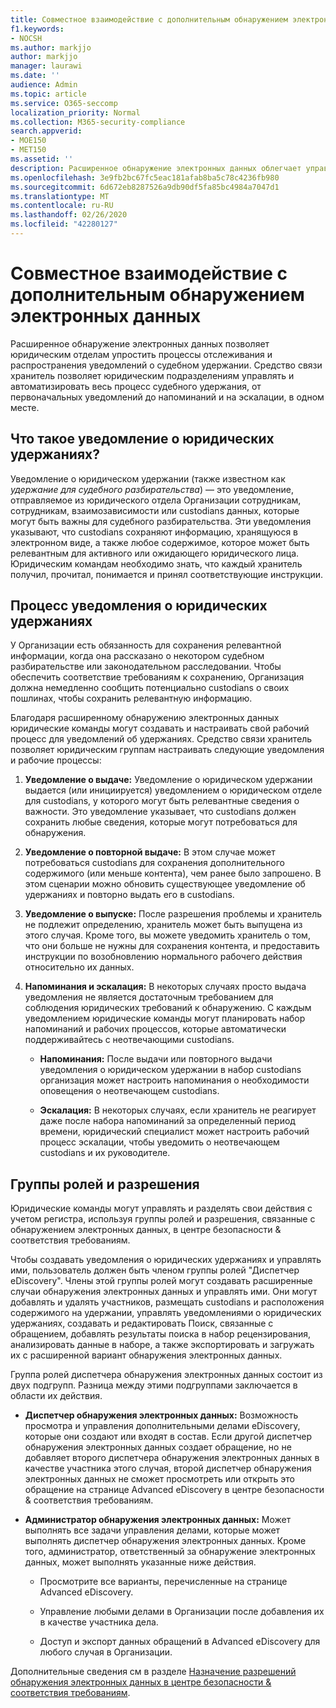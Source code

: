 ```yaml
---
title: Совместное взаимодействие с дополнительным обнаружением электронных данных
f1.keywords:
- NOCSH
ms.author: markjjo
author: markjjo
manager: laurawi
ms.date: ''
audience: Admin
ms.topic: article
ms.service: O365-seccomp
localization_priority: Normal
ms.collection: M365-security-compliance
search.appverid:
- MOE150
- MET150
ms.assetid: ''
description: Расширенное обнаружение электронных данных облегчает управление рабочим процессом уведомления об удержании в судебном соотношении с уведомлением о custodians в судебном расследовании.
ms.openlocfilehash: 3e9fb2bc67fc5eac181afab8ba5c78c4236fb980
ms.sourcegitcommit: 6d672eb8287526a9db90df5fa85bc4984a7047d1
ms.translationtype: MT
ms.contentlocale: ru-RU
ms.lasthandoff: 02/26/2020
ms.locfileid: "42280127"
---
```

# <a name="work-with-communications-in-advanced-ediscovery"></a>Совместное взаимодействие с дополнительным обнаружением электронных данных

Расширенное обнаружение электронных данных позволяет юридическим отделам упростить процессы отслеживания и распространения уведомлений о судебном удержании. Средство связи хранитель позволяет юридическим подразделениям управлять и автоматизировать весь процесс судебного удержания, от первоначальных уведомлений до напоминаний и на эскалации, в одном месте.

## <a name="what-is-a-legal-hold-notification"></a>Что такое уведомление о юридических удержаниях?

Уведомление о юридическом удержании (также известном как *удержание для судебного разбирательства*) — это уведомление, отправляемое из юридического отдела Организации сотрудникам, сотрудникам, взаимозависимости или custodians данных, которые могут быть важны для судебного разбирательства. Эти уведомления указывают, что custodians сохраняют информацию, хранящуюся в электронном виде, а также любое содержимое, которое может быть релевантным для активного или ожидающего юридического лица. Юридическим командам необходимо знать, что каждый хранитель получил, прочитал, понимается и принял соответствующие инструкции.

## <a name="the-legal-hold-notification-process"></a>Процесс уведомления о юридических удержаниях

У Организации есть обязанность для сохранения релевантной информации, когда она рассказано о некотором судебном разбирательстве или законодательном расследовании. Чтобы обеспечить соответствие требованиям к сохранению, Организация должна немедленно сообщить потенциально custodians о своих пошлинах, чтобы сохранить релевантную информацию.

Благодаря расширенному обнаружению электронных данных юридические команды могут создавать и настраивать свой рабочий процесс для уведомлений об удержаниях. Средство связи хранитель позволяет юридическим группам настраивать следующие уведомления и рабочие процессы:

1. **Уведомление о выдаче:** Уведомление о юридическом удержании выдается (или инициируется) уведомлением о юридическом отделе для custodians, у которого могут быть релевантные сведения о важности. Это уведомление указывает, что custodians должен сохранить любые сведения, которые могут потребоваться для обнаружения.

2. **Уведомление о повторной выдаче:** В этом случае может потребоваться custodians для сохранения дополнительного содержимого (или меньше контента), чем ранее было запрошено. В этом сценарии можно обновить существующее уведомление об удержаниях и повторно выдать его в custodians.

3. **Уведомление о выпуске:** После разрешения проблемы и хранитель не подлежит определению, хранитель может быть выпущена из этого случая. Кроме того, вы можете уведомить хранитель о том, что они больше не нужны для сохранения контента, и предоставить инструкции по возобновлению нормального рабочего действия относительно их данных.

4. **Напоминания и эскалация:** В некоторых случаях просто выдача уведомления не является достаточным требованием для соблюдения юридических требований к обнаружению. С каждым уведомлением юридические команды могут планировать набор напоминаний и рабочих процессов, которые автоматически поддерживайтесь с неотвечающими custodians.

   - **Напоминания:** После выдачи или повторного выдачи уведомления о юридическом удержании в набор custodians организация может настроить напоминания о необходимости оповещения о неотвечающем custodians.

   - **Эскалация:** В некоторых случаях, если хранитель не реагирует даже после набора напоминаний за определенный период времени, юридический специалист может настроить рабочий процесс эскалации, чтобы уведомить о неотвечающем custodians и их руководителе.

## <a name="role-groups-and-permissions"></a>Группы ролей и разрешения

Юридические команды могут управлять и разделять свои действия с учетом регистра, используя группы ролей и разрешения, связанные с обнаружением электронных данных, в центре безопасности & соответствия требованиям. 

Чтобы создавать уведомления о юридических удержаниях и управлять ими, пользователь должен быть членом группы ролей "Диспетчер eDiscovery". Члены этой группы ролей могут создавать расширенные случаи обнаружения электронных данных и управлять ими. Они могут добавлять и удалять участников, размещать custodians и расположения содержимого на удержании, управлять уведомлениями о юридических удержаниях, создавать и редактировать Поиск, связанные с обращением, добавлять результаты поиска в набор рецензирования, анализировать данные в наборе, а также экспортировать и загружать их с расширенной вариант обнаружения электронных данных. 

Группа ролей диспетчера обнаружения электронных данных состоит из двух подгрупп. Разница между этими подгруппами заключается в области их действия.

- **Диспетчер обнаружения электронных данных:** Возможность просмотра и управления дополнительными делами eDiscovery, которые они создают или входят в состав. Если другой диспетчер обнаружения электронных данных создает обращение, но не добавляет второго диспетчера обнаружения электронных данных в качестве участника этого случая, второй диспетчер обнаружения электронных данных не сможет просмотреть или открыть это обращение на странице Advanced eDiscovery в центре безопасности & соответствия требованиям.

- **Администратор обнаружения электронных данных:** Может выполнять все задачи управления делами, которые может выполнять диспетчер обнаружения электронных данных. Кроме того, администратор, ответственный за обнаружение электронных данных, может выполнять указанные ниже действия.

  - Просмотрите все варианты, перечисленные на странице Advanced eDiscovery.
  
  - Управление любыми делами в Организации после добавления их в качестве участника дела.

  - Доступ и экспорт данных обращений в Advanced eDiscovery для любого случая в Организации.

Дополнительные сведения см в разделе [Назначение разрешений обнаружения электронных данных в центре безопасности & соответствия требованиям](assign-ediscovery-permissions.md).
